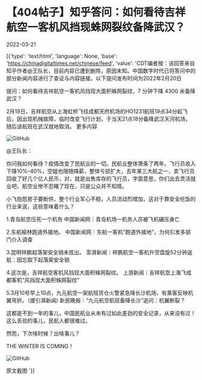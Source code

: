 # 【404帖子】知乎答问：如何看待吉祥航空一客机风挡现蛛网裂纹备降武汉？

2022-03-21

[{'type': 'text/html', 'language': None, 'base': 'https://chinadigitaltimes.net/chinese/feed', 'value': 'CDT编者按：该回答来自知乎作者@王队长，目前内容已遭到删除，原因未知。中国数字时代已将答问中的部分新闻内容进行了查证与内容链接。以下提问发布时间为2022年2月20日

提问：如何看待吉祥航空一客机风挡现大面积蛛网裂纹，7 分钟下降 4300 米备降武汉？



2月19日，吉祥航空从上海虹桥飞往成都天府机场的HO1231航班19点34分起飞后，因出现机械故障，临时改变飞行计划，于当天21点18分备降武汉天河机场，随后该航班在武汉就地取消。 更多内容

![GitHub](https://chinadigitaltimes.net/chinese/files/2022/03/image-1647877518092-1024x712.png)



@王队长：



你问我如何看待？疫情改变了民航业的一切。民航业整体萧条了两年，飞行员收入下降10%&#8211;40%，空姐也限随降薪，整体亏损扩大，去年某三大航之一，卖飞行员回收了好几个亿人民币，对，就是出售库存的飞行员，字面意思，你们出去灵活就业吧，航空业惨不忍睹了现在，只是公众并不知情。

小飞抱怨房子要断供，整个行业军心不稳，人员流动烈增加，这对于靠安全吃饭的行业来说，这些意味着什么？

1.青岛航空压死一个机务   中国新闻网｜青岛机场一机务人员被飞机碾压身亡 

2.东航榆林跑道外接地。  中国新闻网｜东航一客机“跑道外接地”，为何引发多部门介入调查

3.昆明祥鹏起落架安全销未拔出。  澎湃新闻｜祥鹏航空一客机升空盘旋52分钟返航：因忘取下起落架安全销

4.这次是，吉祥航空客机风挡现大面积蛛网裂纹。  上游新闻｜吉祥航空上海飞成都客机“风挡现大面积蛛网裂纹”

5.3月10号早上10点，九元航空一架航班货仓火警紧急降长沙机场，有乘客反映机翼弯折。（援引湃新闻)   新民晚报｜“九元航空航班备降长沙”追问：机翼断裂？

这都是不到一年的事儿，中国民航业从未有过如此差劲的安全记录，从来没有过！这么丢验的事儿，民航人都很难过。

然而，下次啥时候？出啥事儿？

THE WINTER IS COMING！



![GitHub](https://chinadigitaltimes.net/chinese/files/2022/03/image-1647878930120.png)

 原文截图 '}]
